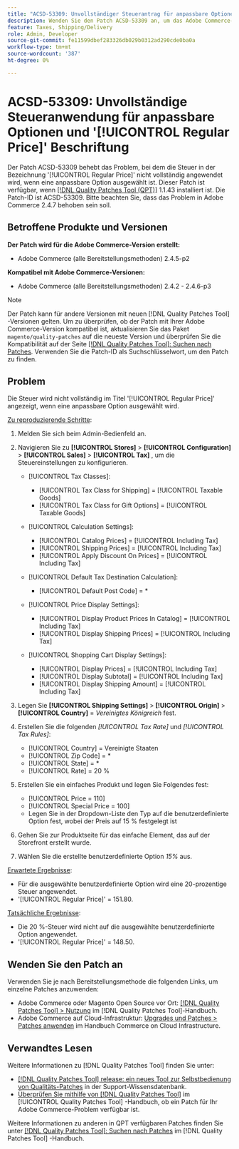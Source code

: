 ```yaml
---
title: "ACSD-53309: Unvollständiger Steuerantrag für anpassbare Optionen und [!UICONTROL Regular Price] Beschriftung"
description: Wenden Sie den Patch ACSD-53309 an, um das Adobe Commerce-Problem zu beheben, bei dem die Steuer nicht vollständig auf die Beschriftung '[!UICONTROL Regular Price]' angewendet wird, wenn eine anpassbare Option ausgewählt ist.
feature: Taxes, Shipping/Delivery
role: Admin, Developer
source-git-commit: fe11599dbef283326db029b0312ad290cde0ba0a
workflow-type: tm+mt
source-wordcount: '387'
ht-degree: 0%

---
```


# ACSD-53309: Unvollständige Steueranwendung für anpassbare Optionen und &#39;[!UICONTROL Regular Price]&#39; Beschriftung

Der Patch ACSD-53309 behebt das Problem, bei dem die Steuer in der Bezeichnung &#39;[!UICONTROL Regular Price]&#39; nicht vollständig angewendet wird, wenn eine anpassbare Option ausgewählt ist. Dieser Patch ist verfügbar, wenn [[!DNL Quality Patches Tool (QPT)]](https://experienceleague.adobe.com/en/docs/commerce-knowledge-base/kb/announcements/commerce-announcements/magento-quality-patches-released-new-tool-to-self-serve-quality-patches) 1.1.43 installiert ist. Die Patch-ID ist ACSD-53309. Bitte beachten Sie, dass das Problem in Adobe Commerce 2.4.7 behoben sein soll.

## Betroffene Produkte und Versionen

**Der Patch wird für die Adobe Commerce-Version erstellt:**

* Adobe Commerce (alle Bereitstellungsmethoden) 2.4.5-p2

**Kompatibel mit Adobe Commerce-Versionen:**

* Adobe Commerce (alle Bereitstellungsmethoden) 2.4.2 - 2.4.6-p3

>[!NOTE]
>
>Der Patch kann für andere Versionen mit neuen [!DNL Quality Patches Tool] -Versionen gelten. Um zu überprüfen, ob der Patch mit Ihrer Adobe Commerce-Version kompatibel ist, aktualisieren Sie das Paket `magento/quality-patches` auf die neueste Version und überprüfen Sie die Kompatibilität auf der Seite [[!DNL Quality Patches Tool]: Suchen nach Patches](https://experienceleague.adobe.com/tools/commerce-quality-patches/index.html). Verwenden Sie die Patch-ID als Suchschlüsselwort, um den Patch zu finden.

## Problem

Die Steuer wird nicht vollständig im Titel &#39;[!UICONTROL Regular Price]&#39; angezeigt, wenn eine anpassbare Option ausgewählt wird.

<u>Zu reproduzierende Schritte</u>:

1. Melden Sie sich beim Admin-Bedienfeld an.
1. Navigieren Sie zu **[!UICONTROL Stores]** > **[!UICONTROL Configuration]** > **[!UICONTROL Sales]** > **[!UICONTROL Tax]** , um die Steuereinstellungen zu konfigurieren.

   * [!UICONTROL Tax Classes]:

      * [!UICONTROL Tax Class for Shipping] = [!UICONTROL Taxable Goods]
      * [!UICONTROL Tax Class for Gift Options] = [!UICONTROL Taxable Goods]

   * [!UICONTROL Calculation Settings]:

      * [!UICONTROL Catalog Prices] = [!UICONTROL Including Tax]
      * [!UICONTROL Shipping Prices] = [!UICONTROL Including Tax]
      * [!UICONTROL Apply Discount On Prices] = [!UICONTROL Including Tax]

   * [!UICONTROL Default Tax Destination Calculation]:

      * [!UICONTROL Default Post Code] = *

   * [!UICONTROL Price Display Settings]:

      * [!UICONTROL Display Product Prices In Catalog] = [!UICONTROL Including Tax]
      * [!UICONTROL Display Shipping Prices] = [!UICONTROL Including Tax]

   * [!UICONTROL Shopping Cart Display Settings]:

      * [!UICONTROL Display Prices] = [!UICONTROL Including Tax]
      * [!UICONTROL Display Subtotal] = [!UICONTROL Including Tax]
      * [!UICONTROL Display Shipping Amount] = [!UICONTROL Including Tax]

1. Legen Sie **[!UICONTROL Shipping Settings]** > **[!UICONTROL Origin]** > **[!UICONTROL Country]** = *Vereinigtes Königreich* fest.

1. Erstellen Sie die folgenden *[!UICONTROL Tax Rate]* und *[!UICONTROL Tax Rules]*:

   * [!UICONTROL Country] = Vereinigte Staaten
   * [!UICONTROL Zip Code] = *
   * [!UICONTROL State] = *
   * [!UICONTROL Rate] = 20 %
1. Erstellen Sie ein einfaches Produkt und legen Sie Folgendes fest:
   * [!UICONTROL Price = 110]
   * [!UICONTROL Special Price = 100]
   * Legen Sie in der Dropdown-Liste den Typ auf die benutzerdefinierte Option fest, wobei der Preis auf 15 % festgelegt ist
1. Gehen Sie zur Produktseite für das einfache Element, das auf der Storefront erstellt wurde.
1. Wählen Sie die erstellte benutzerdefinierte Option *15%* aus.

<u>Erwartete Ergebnisse</u>:

* Für die ausgewählte benutzerdefinierte Option wird eine 20-prozentige Steuer angewendet.
* &#39;[!UICONTROL Regular Price]&#39; = 151.80.

<u>Tatsächliche Ergebnisse</u>:

* Die 20 %-Steuer wird nicht auf die ausgewählte benutzerdefinierte Option angewendet.
* &#39;[!UICONTROL Regular Price]&#39; = 148.50.

## Wenden Sie den Patch an

Verwenden Sie je nach Bereitstellungsmethode die folgenden Links, um einzelne Patches anzuwenden:

* Adobe Commerce oder Magento Open Source vor Ort: [[!DNL Quality Patches Tool] > Nutzung](/help/tools/quality-patches-tool/usage.md) im [!DNL Quality Patches Tool]-Handbuch.
* Adobe Commerce auf Cloud-Infrastruktur: [Upgrades und Patches > Patches anwenden](https://experienceleague.adobe.com/docs/commerce-cloud-service/user-guide/develop/upgrade/apply-patches.html) im Handbuch Commerce on Cloud Infrastructure.

## Verwandtes Lesen

Weitere Informationen zu [!DNL Quality Patches Tool] finden Sie unter:

* [[!DNL Quality Patches Tool] release: ein neues Tool zur Selbstbedienung von Qualitäts-Patches](https://experienceleague.adobe.com/en/docs/commerce-knowledge-base/kb/announcements/commerce-announcements/magento-quality-patches-released-new-tool-to-self-serve-quality-patches) in der Support-Wissensdatenbank.
* [Überprüfen Sie mithilfe von  [!DNL Quality Patches Tool]](/help/tools/quality-patches-tool/patches-available-in-qpt/check-patch-for-magento-issue-with-magento-quality-patches.md) im [!UICONTROL Quality Patches Tool] -Handbuch, ob ein Patch für Ihr Adobe Commerce-Problem verfügbar ist.


Weitere Informationen zu anderen in QPT verfügbaren Patches finden Sie unter [[!DNL Quality Patches Tool]: Suchen nach Patches](https://experienceleague.adobe.com/tools/commerce-quality-patches/index.html) im [!DNL Quality Patches Tool] -Handbuch.
